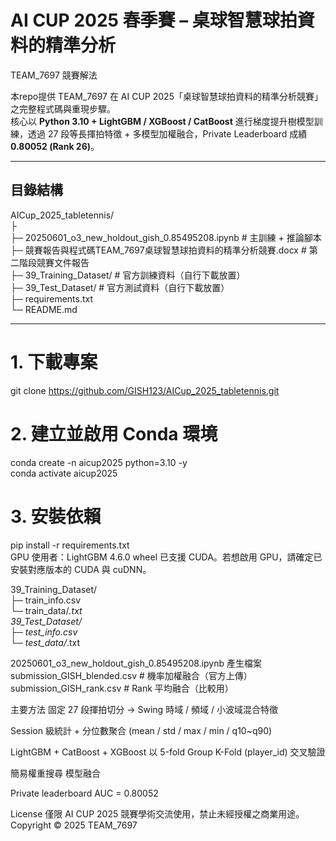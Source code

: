 # AI CUP 2025 春季賽 – 桌球智慧球拍資料的精準分析  
TEAM_7697 競賽解法

本repo提供 TEAM_7697 在 AI CUP 2025「桌球智慧球拍資料的精準分析競賽」之完整程式碼與重現步驟。  
核心以 **Python 3.10 + LightGBM / XGBoost / CatBoost** 進行梯度提升樹模型訓練，透過 27 段等長揮拍特徵 + 多模型加權融合，Private Leaderboard 成績 **0.80052 (Rank 26)**。

---

## 目錄結構

AICup_2025_tabletennis/  
├  
├─ 20250601_o3_new_holdout_gish_0.85495208.ipynb # 主訓練 + 推論腳本  
├─ 競賽報告與程式碼TEAM_7697桌球智慧球拍資料的精準分析競賽.docx # 第二階段競賽文件報告  
├─ 39_Training_Dataset/ # 官方訓練資料（自行下載放置）  
├─ 39_Test_Dataset/ # 官方測試資料（自行下載放置）  
├─ requirements.txt  
└─ README.md  

---

# 1. 下載專案
git clone https://github.com/GISH123/AICup_2025_tabletennis.git

# 2. 建立並啟用 Conda 環境
conda create -n aicup2025 python=3.10 -y  
conda activate aicup2025

# 3. 安裝依賴
pip install -r requirements.txt  
GPU 使用者：LightGBM 4.6.0 wheel 已支援 CUDA。若想啟用 GPU，請確定已安裝對應版本的 CUDA 與 cuDNN。


39_Training_Dataset/  
   ├─ train_info.csv  
   └─ train_data/*.txt  
39_Test_Dataset/  
   ├─ test_info.csv  
   └─ test_data/*.txt  

20250601_o3_new_holdout_gish_0.85495208.ipynb 產生檔案  
submission_GISH_blended.csv # 機率加權融合（官方上傳）
submission_GISH_rank.csv # Rank 平均融合（比較用）

主要方法
固定 27 段揮拍切分 → Swing 時域 / 頻域 / 小波域混合特徵

Session 級統計 + 分位數聚合 (mean / std / max / min / q10~q90)

LightGBM + CatBoost + XGBoost 以 5-fold Group K-Fold (player_id) 交叉驗證

簡易權重搜尋 模型融合  

Private leaderboard AUC = 0.80052

License
僅限 AI CUP 2025 競賽學術交流使用，禁止未經授權之商業用途。
Copyright © 2025 TEAM_7697
